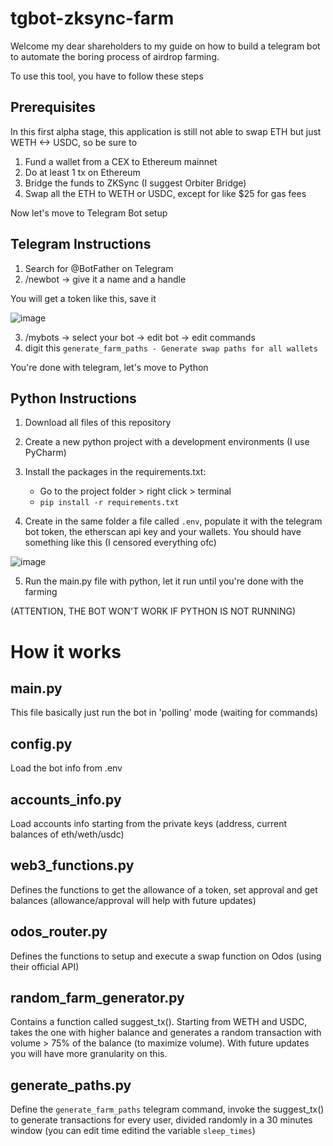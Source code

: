 # tgbot-zksync-farm
Welcome my dear shareholders to my guide on how to build a telegram bot to automate the boring process of airdrop farming.

To use this tool, you have to follow these steps

## Prerequisites

In this first alpha stage, this application is still not able to swap ETH but just WETH <-> USDC, so be sure to
1. Fund a wallet from a CEX to Ethereum mainnet
2. Do at least 1 tx on Ethereum
3. Bridge the funds to ZKSync (I suggest Orbiter Bridge)
4. Swap all the ETH to WETH or USDC, except for like $25 for gas fees

Now let's move to Telegram Bot setup

## Telegram Instructions
1. Search for @BotFather on Telegram
2. /newbot -> give it a name and a handle

You will get a token like this, save it

![image](https://github.com/lekos22/tgbot-zksync-farm/assets/140423090/8349d976-4130-4a88-97d3-4cb3208ef21b)

3. /mybots -> select your bot -> edit bot -> edit commands
4. digit this `generate_farm_paths - Generate swap paths for all wallets`

You're done with telegram, let's move to Python

## Python Instructions
1. Download all files of this repository
2. Create a new python project with a development environments (I use PyCharm)
3. Install the packages in the requirements.txt:
   - Go to the project folder > right click > terminal
   - `pip install -r requirements.txt`

  
4. Create in the same folder a file called `.env`, populate it with the telegram bot token, the etherscan api key and your wallets. You should have something like this (I censored everything ofc)

![image](https://github.com/lekos22/tgbot-zksync-farm/assets/140423090/28b7fbea-bca8-49fa-b2c8-e60fc67f380c)

5. Run the main.py file with python, let it run until you're done with the farming

(ATTENTION, THE BOT WON'T WORK IF PYTHON IS NOT RUNNING)



# How it works

## main.py
This file basically just run the bot in 'polling' mode (waiting for commands)

## config.py
Load the bot info from .env

## accounts_info.py
Load accounts info starting from the private keys (address, current balances of eth/weth/usdc)

## web3_functions.py
Defines the functions to get the allowance of a token, set approval and get balances (allowance/approval will help with future updates)

## odos_router.py
Defines the functions to setup and execute a swap function on Odos (using their official API)

## random_farm_generator.py
Contains a function called suggest_tx(). Starting from WETH and USDC, takes the one with higher balance and generates a random transaction with volume > 75% of the balance (to maximize volume). 
With future updates you will have more granularity on this.

## generate_paths.py
Define the `generate_farm_paths` telegram command, invoke the suggest_tx() to generate transactions for every user, divided randomly in a 30 minutes window (you can edit time editind the variable `sleep_times`)











